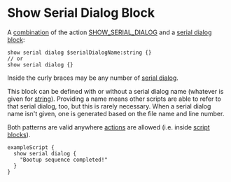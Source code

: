 # Show Serial Dialog Block

A [combination](../mgs/combination_block) of the action [SHOW_SERIAL_DIALOG](../actions/SHOW_SERIAL_DIALOG) and a [serial dialog block](../mgs/serial_dialog_block):

```
show serial dialog $serialDialogName:string {}
// or
show serial dialog {}
```

Inside the curly braces may be any number of [serial dialog](../mgs/serial_dialogs_mgs).

This block can be defined with or without a serial dialog name (whatever is given for [string](../mgs/variables_mgs#string)). Providing a name means other scripts are able to refer to that serial dialog, too, but this is rarely necessary. When a serial dialog name isn't given, one is generated based on the file name and line number.

Both patterns are valid anywhere [actions](../actions) are allowed (i.e. inside [script blocks](../mgs/script_block)).

```mgs
exampleScript {
  show serial dialog {
    "Bootup sequence completed!"
  }
}
```
